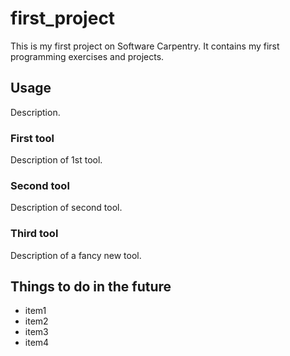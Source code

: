 # first_project
This is my first project on Software Carpentry.
It contains my first programming exercises and projects.

## Usage
Description.

### First tool
Description of 1st tool.

### Second tool
Description of second tool.

### Third tool
Description of a fancy new tool.

## Things to do in the future

- item1
- item2
- item3
- item4
